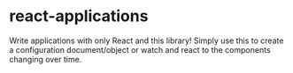 # react-applications
Write applications with only React and this library! Simply use this to create a configuration document/object or watch and react to the components changing over time.
